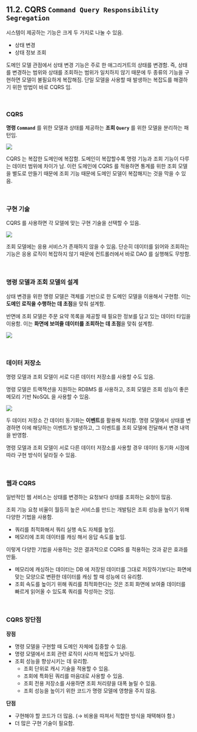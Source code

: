 ## 11.2. CQRS `Command Query Responsibility Segregation`

시스템이 제공하는 기능은 크게 두 가지로 나눌 수 있음.

- 상태 변경
- 상태 정보 조회


도메인 모델 관점에서 상태 변경 기능은 주로 한 애그리거트의 상태를 변경함. 
즉, 상태를 변경하는 범위와 상태를 조회하는 범위가 일치하지 않기 때문에 두 종류의 기능을 구현하면 모델이 불필요하게 복잡해짐.
단일 모델을 사용할 때 발생하는 복잡도를 해결하기 위한 방법이 바로 CQRS 임.

<br>

### CQRS

**명령 `Command`** 를 위한 모델과 상태를 제공하는 **조회 `Query`** 를 위한 모델을 분리하는 패턴임.

![](https://images.velog.io/images/ayoung0073/post/beac9fc8-180c-407f-8735-650207592640/image.png)

CQRS 는 복잡한 도메인에 복잡함. 도메인이 복잡할수록 명령 기능과 조회 기능이 다루는 데이터 범위에 차이가 남.
이런 도메인에 CQRS 를 적용하면 통계를 위한 조회 모델을 별도로 만들기 때문에 조회 기능 때문에 도메인 모델이 복잡해지는 것을 막을 수 있음.

<br>

### 구현 기술

CQRS 를 사용하면 각 모델에 맞는 구현 기술을 선택할 수 있음.

![](https://velog.velcdn.com/images%2Fayoung0073%2Fpost%2Faf57651a-c76d-4480-b833-4fa1f8b9d52a%2Fimage.png)

조회 모델에는 응용 서비스가 존재하지 않을 수 있음. 단순히 데이터를 읽어와 조회하는 기능은 응용 로직이 복잡하지 않기 때문에 컨트롤러에서 바로 DAO 를 실행해도 무방함.

<br>

### 명령 모델과 조회 모델의 설계

상태 변경을 위한 명령 모델은 객체를 기반으로 한 도메인 모델을 이용해서 구현함.
이는 **도메인 로직을 수행하는 데 초점**을 맞춰 설계함.

반면에 조회 모델은 주문 요약 목록을 제공할 때 필요한 정보를 담고 있는 데이터 타입을 이용함.
이는 **화면에 보여줄 데이터를 조회하는 데 초점**을 맞춰 설계함.

![](https://velog.velcdn.com/images%2Fayoung0073%2Fpost%2Fcf69e47b-b7e8-454c-9b89-1953df86694a%2Fimage.png)

<br>

### 데이터 저장소

명령 모델과 조회 모델이 서로 다른 데이터 저장소를 사용할 수도 있음.

명령 모델은 트랙잭션을 지원하는 RDBMS 를 사용하고, 조회 모델은 조회 성능이 좋은 메모리 기반 NoSQL 을 사용할 수 있음.

![](https://blog.kakaocdn.net/dn/PrunM/btrI9mev2ge/mbTB8KxOv4bdKmpbKn0G71/img.png)

두 데이터 저장소 간 데이터 동기화는 **이벤트**를 활용해 처리함.
명령 모델에서 상태를 변경하면 이에 해당하는 이벤트가 발생하고, 그 이벤트를 조회 모델에 전달해서 변경 내역을 반영함.

명령 모델과 조회 모델이 서로 다른 데이터 저장소를 사용할 경우 데이터 동기화 시점에 따라 구현 방식이 달라질 수 있음.

<br>

### 웹과 CQRS

일반적인 웹 서비스는 상태를 변경하는 요청보다 상태를 조회하는 요청이 많음.

조회 기능 요청 비율이 월등히 높은 서비스를 만드는 개발팀은 조회 성능을 높이기 위해 다양한 기법을 사용함.

- 쿼리를 최적화해서 쿼리 실행 속도 자체를 높임.
- 메모리에 조회 데이터를 캐싱 해서 응답 속도를 높임.

이렇게 다양한 기법을 사용하는 것은 결과적으로 CQRS 를 적용하는 것과 같은 효과를 만듦.

- 메모리에 캐싱하는 데이터는 DB 에 저장된 데이터를 그대로 저장하기보다는 화면에 맞는 모양으로 변환한 데이터를 캐싱 할 때 성능에 더 유리함.
- 조회 속도를 높이기 위해 쿼리를 최적화한다는 것은 조회 화면에 보여줄 데이터를 빠르게 읽어올 수 있도록 쿼리를 작성하는 것임.

<br>

### CQRS 장단점

**장점**

- 명령 모델을 구현할 때 도메인 자체에 집중할 수 있음.
- 명령 모델에서 조회 관련 로직이 사라져 복잡도가 낮아짐.
- 조회 성능을 향상시키는 데 유리함.
  - 조회 단위로 캐시 기술을 적용할 수 있음.
  - 조회에 특화된 쿼리를 마음대로 사용할 수 있음.
  - 조회 전용 저장소를 사용하면 조회 처리량을 대폭 늘릴 수 있음.
  - 조회 성능을 높이기 위한 코드가 명령 모델에 영향을 주지 않음.

**단점**

- 구현해야 할 코드가 더 많음. (→ 비용을 따져서 적합한 방식을 채택해야 함.)
- 더 많은 구현 기술이 필요함.
